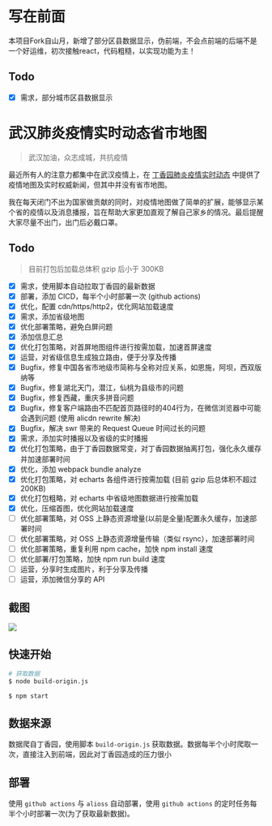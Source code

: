 
# 写在前面
本项目Fork自山月，新增了部分区县数据显示，伪前端，不会点前端的后端不是一个好运维，初次接触react，代码粗糙，以实现功能为主！

## Todo
+ [x] 需求，部分城市区县数据显示

# 武汉肺炎疫情实时动态省市地图

> 武汉加油，众志成城，共抗疫情

最近所有人的注意力都集中在武汉疫情上，在 [丁香园肺炎疫情实时动态](https://3g.dxy.cn/newh5/view/pneumonia?from=timeline) 中提供了疫情地图及实时权威新闻，但其中并没有省市地图。

我在每天闭门不出为国家做贡献的同时，对疫情地图做了简单的扩展，能够显示某个省的疫情以及消息播报，旨在帮助大家更加直观了解自己家乡的情况。最后提醒大家尽量不出门，出门后必戴口罩。

## Todo

> 目前打包后加载总体积 gzip 后小于 300KB

+ [x] 需求，使用脚本自动拉取丁香园的最新数据
+ [x] 部署，添加 CICD，每半个小时部署一次 (github actions)
+ [x] 优化，配置 cdn/https/http2，优化网站加载速度
+ [x] 需求，添加省级地图
+ [x] 优化部署策略，避免白屏问题
+ [x] 添加信息汇总
+ [x] 优化打包策略，对首屏地图组件进行按需加载，加速首屏速度
+ [x] 运营，对省级信息生成独立路由，便于分享及传播
+ [x] Bugfix，修复中国各省市地级市简称与全称对应关系，如恩施，阿坝，西双版纳等
+ [x] Bugfix，修复湖北天门，潜江，仙桃为县级市的问题
+ [x] Bugfix，修复西藏，重庆多拼音问题
+ [x] Bugfix，修复客户端路由不匹配首页路径时的404行为，在微信浏览器中可能会遇到问题 (使用 alicdn rewrite 解决)
+ [x] Bugfix，解决 swr 带来的 Request Queue 时间过长的问题
+ [x] 需求，添加实时播报以及省级的实时播报
+ [x] 优化打包策略，由于丁香园数据常变，对丁香园数据抽离打包，强化永久缓存并加速部署时间
+ [x] 优化，添加 webpack bundle analyze
+ [x] 优化打包策略，对 echarts 各组件进行按需加载 (目前 gzip 后总体积不超过 200KB)
+ [x] 优化打包粗略，对 echarts 中省级地图数据进行按需加载
+ [x] 优化，压缩首图，优化网站加载速度
+ [ ] 优化部署策略，对 OSS 上静态资源增量(以前是全量)配置永久缓存，加速部署时间
+ [ ] 优化部署策略，对 OSS 上静态资源增量传输（类似 rsync），加速部署时间
+ [ ] 优化部署策略，重复利用 npm cache，加快 npm install 速度
+ [ ] 优化部署/打包策略，加快 npm run build 速度
+ [ ] 运营，分享时生成图片，利于分享及传播
+ [ ] 运营，添加微信分享的 API

## 截图

<img src="./public/screen.png">

## 快速开始

``` bash
# 获取数据
$ node build-origin.js

$ npm start
```

## 数据来源

数据爬自丁香园，使用脚本 `build-origin.js` 获取数据。数据每半个小时爬取一次，直接注入到前端，因此对丁香园造成的压力很小

## 部署

使用 `github actions` 与 `alioss` 自动部署，使用 `github actions` 的定时任务每半个小时部署一次(为了获取最新数据)。
